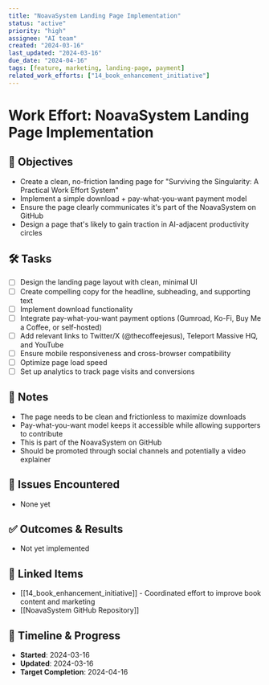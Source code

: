 ```yaml
---
title: "NoavaSystem Landing Page Implementation"
status: "active"
priority: "high"
assignee: "AI team"
created: "2024-03-16"
last_updated: "2024-03-16"
due_date: "2024-04-16"
tags: [feature, marketing, landing-page, payment]
related_work_efforts: ["14_book_enhancement_initiative"]
---
```


# Work Effort: NoavaSystem Landing Page Implementation

## 🚩 Objectives
- Create a clean, no-friction landing page for "Surviving the Singularity: A Practical Work Effort System"
- Implement a simple download + pay-what-you-want payment model
- Ensure the page clearly communicates it's part of the NoavaSystem on GitHub
- Design a page that's likely to gain traction in AI-adjacent productivity circles

## 🛠 Tasks
- [ ] Design the landing page layout with clean, minimal UI
- [ ] Create compelling copy for the headline, subheading, and supporting text
- [ ] Implement download functionality
- [ ] Integrate pay-what-you-want payment options (Gumroad, Ko-Fi, Buy Me a Coffee, or self-hosted)
- [ ] Add relevant links to Twitter/X (@thecoffeejesus), Teleport Massive HQ, and YouTube
- [ ] Ensure mobile responsiveness and cross-browser compatibility
- [ ] Optimize page load speed
- [ ] Set up analytics to track page visits and conversions

## 📝 Notes
- The page needs to be clean and frictionless to maximize downloads
- Pay-what-you-want model keeps it accessible while allowing supporters to contribute
- This is part of the NoavaSystem on GitHub
- Should be promoted through social channels and potentially a video explainer

## 🐞 Issues Encountered
- None yet

## ✅ Outcomes & Results
- Not yet implemented

## 📌 Linked Items
- [[14_book_enhancement_initiative]] - Coordinated effort to improve book content and marketing
- [[NoavaSystem GitHub Repository]]

## 📅 Timeline & Progress
- **Started**: 2024-03-16
- **Updated**: 2024-03-16
- **Target Completion**: 2024-04-16